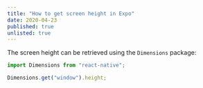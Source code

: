 ```yaml
---
title: "How to get screen height in Expo"
date: 2020-04-23
published: true
unlisted: true
---
```


The screen height can be retrieved using the `Dimensions` package:

```javascript
import Dimensions from "react-native";

Dimensions.get("window").height;
```
